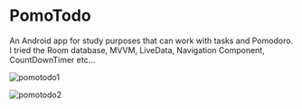# PomoTodo
An Android app for study purposes that can work with tasks and Pomodoro. I tried the Room database, MVVM, LiveData, Navigation Component, CountDownTimer etc...

![pomotodo1](https://user-images.githubusercontent.com/25404563/180602391-a803eeb9-1d0e-48ef-9ade-a6780a2e9296.png)

![pomotodo2](https://user-images.githubusercontent.com/25404563/180602400-347ece10-39b7-4ec2-9110-d66b37a838f8.png)
